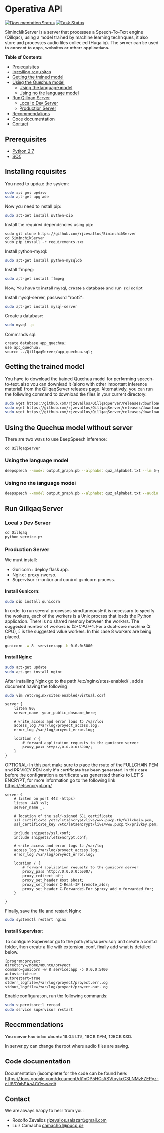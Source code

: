 # Operativa API

[![Documentation Status](https://readthedocs.org/projects/deepspeech/badge/?version=master)](http://deepspeech.readthedocs.io/?badge=master)
[![Task Status](https://github.taskcluster.net/v1/repository/mozilla/DeepSpeech/master/badge.svg)](https://github.taskcluster.net/v1/repository/mozilla/DeepSpeech/master/latest)


SiminchikServer is a server that processes a Speech-To-Text engine (Qillqaq), using a model trained by machine learning techniques, it also store and processes audio files collected (Huqariq). The server can be used to connect to apps, websites or others applications.

**Table of Contents**

- [Prerequisites](#prerequisites)
- [Installing requisites](#installing-requisites)
- [Getting the trained model](#getting-the-trained-model)
- [Using the Quechua model](#using-the-quechua-model)
  - [Using the language model](#using-the-language-model)
  - [Using no the language model](#using-no-the-language-model)
- [Run Qillqaq Server](#run-qillqaq-server)
  - [Local o Dev Server](#local_o_dev_server)
  - [Production Server](#production_server)
- [Recommendations](#recommendations)
- [Code documentation](#code-documentation)
- [Contact](#contact)

## Prerequisites

* [Python 2.7](https://www.python.org/)
* [SOX](http://sox.sourceforge.net/)

## Installing requisites

You need to update the system:

```bash
sudo apt-get update
sudo apt-get upgrade
```

Now you need to install pip:

```bash
sudo apt-get install python-pip
```

Install the required dependencies using pip:

```
sudo git clone https://github.com/rjzevallos/SiminchikServer
cd SiminchikServer
sudo pip install -r requirements.txt
```

Install python-mysql:

```bash
sudo apt-get install python-mysqldb
```

Install ffmpeg:

```bash
sudo apt-get install ffmpeg
```

Now, You have to install mysql, create a database and run .sql script.

Install mysql-server, password "root2":

```bash
sudo apt-get install mysql-server
```

Create a database:

```bash
sudo mysql -p
```

Commands sql:

```
create database app_quechua;
use app_quechua;
source ../QillqaqServer/app_quechua.sql;
```

## Getting the trained model

You have to download the trained Quechua model for performing speech-to-text, also you can download it (along with other important inference material) from the QillqaqServer releases page. Alternatively, you can run the following command to download the files in your current directory:

```bash
sudo wget https://github.com/rjzevallos/QillqaqServer/releases/download/v0.01/5-gram.binary
sudo wget https://github.com/rjzevallos/QillqaqServer/releases/download/v0.01/output_graph.pb
sudo wget https://github.com/rjzevallos/QillqaqServer/releases/download/v0.01/quz_trie
```

## Using the Quechua model without server

There are two ways to use DeepSpeech inference:

```
cd QillqaqServer
```



### Using the language model

```bash
deepspeech --model output_graph.pb --alphabet quz_alphabet.txt --lm 5-gram.binary --trie quz_trie --audio hatispa.wav
```

### Using no the language model

```bash
deepspeech --model output_graph.pb --alphabet quz_alphabet.txt --audio hatispa.wav
```


## Run Qillqaq Server

### Local o Dev Server

```
cd Qillqaq
python service.py
```

### Production Server

We must install:

* Gunicorn : deploy flask app.
* Nginx : proxy inverso.
* Supervisor : monitor and control gunicorn process.

#### Install Gunicorn:

```bash
sudo pip install gunicorn
```

In order to run several processes simultaneously it is necessary to specify the workers, each of the workers is a Unix process that loads the Python application. There is no shared memory between the workers. The suggested number of workers is (2*CPU)+1. For a dual-core machine (2 CPU), 5 is the suggested value workers. In this case 8 workers are being placed.

```bash
gunicorn -w 8  service:app -b 0.0.0:5000
```

#### Install Nginx:

```bash
sudo apt-get update
sudo apt-get install nginx
```

After installing Nginx go to the path /etc/nginx/sites-enabled/ , add a document having the following

```bash
sudo vim /etc/nginx/sites-enabled/virtual.conf
```

```
server {
    listen 80;
    server_name  your_public_dnsname_here;
    
    # write access and error logs to /var/log
    access_log /var/log/proyect_access.log;
    error_log /var/log/proyect_error.log;
    
    location / {
        # forward application requests to the gunicorn server
        proxy_pass http://0.0.0.0:5000/;
    }
}
```

OPTIONAL: In this part make sure to place the route of the FULLCHAIN.PEM and PRIVKEY.PEM only if a certificate has been generated, in this case before the configuration a certificate was generated thanks to LET´S ENCRYPT, for more information go to the following link https://letsencrypt.org/

```
server {
    # listen on port 443 (https)
    listen  443 ssl;
    server_name _;

    # location of the self-signed SSL certificate
    ssl_certificate /etc/letsencrypt/live/www.pucp.tk/fullchain.pem;
    ssl_certificate_key /etc/letsencrypt/live/www.pucp.tk/privkey.pem;

    include snippets/ssl.conf;
    include snippets/letsencrypt.conf;

    # write access and error logs to /var/log
    access_log /var/log/proyect_access.log;
    error_log /var/log/proyect_error.log;

    location / {
        # forward application requests to the gunicorn server
        proxy_pass http://0.0.0.0:5000/;
        proxy_redirect off;
        proxy_set_header Host $host;
        proxy_set_header X-Real-IP $remote_addr;
        proxy_set_header X-Forwarded-For $proxy_add_x_forwarded_for;
    }

}
```

Finally, save the file and restart Nginx

```bash
sudo systemctl restart nginx
```

#### Install Supervisor:

To configure Supervisor go to the path /etc/supervisor/ and create a conf.d folder, then create a file with extension .conf, finally add what is detailed below.

```
[program:proyect]
directory=/home/ubuntu/proyect
command=gunicorn -w 8 service:app -b 0.0.0:5000
autostart=true
autorestart=true
stderr_logfile=/var/log/proyect/proyect.err.log
stdout_logfile=/var/log/proyect/proyect.out.log
```

Enable configuration, run the following commands:

```bash
sudo supervisorctl reread
sudo service supervisor restart
```

## Recommendations

You server has to be ubuntu 16.04 LTS, 16GB RAM, 125GB SSD.

In server.py can change the root where audio files are saving.


## Code documentation

Documentation (incomplete) for the code can be found here: https://docs.google.com/document/d/1nOP5HCoASVtoykoC3LNMzKZEPyz-cU86YubEAo4COxw/edit

## Contact

We are always happy to hear from you:

* Rodolfo Zevallos rjzevallos.salazar@gmail.com 
* Luis Camacho camacho.l@pucp.pe
